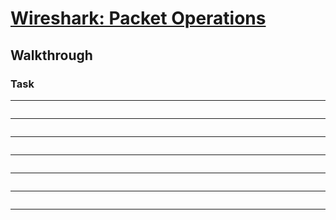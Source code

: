 # [Wireshark: Packet Operations](https://tryhackme.com/room//wiresharkpacketoperations)

## Walkthrough


### Task 

****
```shell

```
****
```shell

```
****
```shell

```
****
```shell

```
****
```shell

```
****
```shell

```
****
```shell

```
